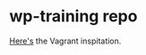 # wp-training repo
[Here's](https://gist.github.com/ricardocanelas/3ab28ba0a33a218f927cc9e39eb0effe) the Vagrant inspitation.
